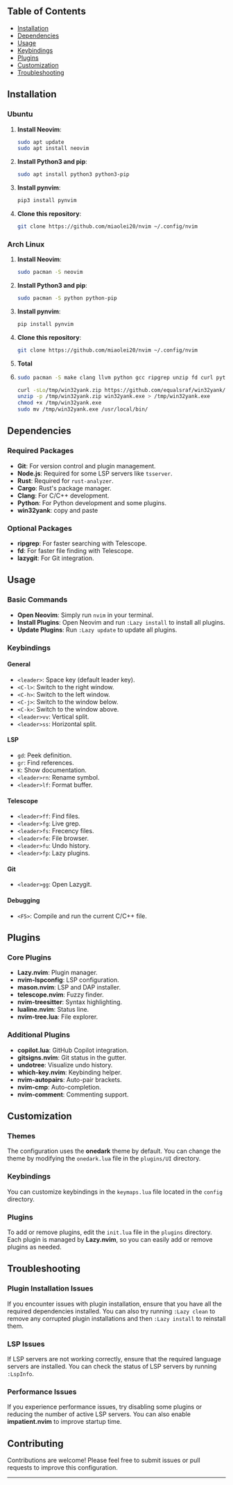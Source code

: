 ## Table of Contents
- [Installation](#installation)
- [Dependencies](#dependencies)
- [Usage](#usage)
- [Keybindings](#keybindings)
- [Plugins](#plugins)
- [Customization](#customization)
- [Troubleshooting](#troubleshooting)

## Installation

### Ubuntu
1. **Install Neovim**:
   ```bash
   sudo apt update
   sudo apt install neovim
   ```

2. **Install Python3 and pip**:
   ```bash
   sudo apt install python3 python3-pip
   ```

3. **Install pynvim**:
   ```bash
   pip3 install pynvim
   ```

4. **Clone this repository**:
   ```bash
   git clone https://github.com/miaolei20/nvim ~/.config/nvim
   ```

### Arch Linux
1. **Install Neovim**:
   ```bash
   sudo pacman -S neovim
   ```

2. **Install Python3 and pip**:
   ```bash
   sudo pacman -S python python-pip
   ```

3. **Install pynvim**:
   ```bash
   pip install pynvim
   ```

4. **Clone this repository**:
   ```bash
   git clone https://github.com/miaolei20/nvim ~/.config/nvim
   ```
5. **Total**
6. ```bash
   sudo pacman -S make clang llvm python gcc ripgrep unzip fd curl python-pip nodejs npm curl cargo rust lazygit
   ```
   ```bash
   curl -sLo/tmp/win32yank.zip https://github.com/equalsraf/win32yank/releases/download/v0.1.1/win32yank-x64.zip  
   unzip -p /tmp/win32yank.zip win32yank.exe > /tmp/win32yank.exe  
   chmod +x /tmp/win32yank.exe  
   sudo mv /tmp/win32yank.exe /usr/local/bin/
   ```
## Dependencies

### Required Packages
- **Git**: For version control and plugin management.
- **Node.js**: Required for some LSP servers like `tsserver`.
- **Rust**: Required for `rust-analyzer`.
- **Cargo**: Rust's package manager.
- **Clang**: For C/C++ development.
- **Python**: For Python development and some plugins.
- **win32yank**: copy and paste

### Optional Packages
- **ripgrep**: For faster searching with Telescope.
- **fd**: For faster file finding with Telescope.
- **lazygit**: For Git integration.

## Usage

### Basic Commands
- **Open Neovim**: Simply run `nvim` in your terminal.
- **Install Plugins**: Open Neovim and run `:Lazy install` to install all plugins.
- **Update Plugins**: Run `:Lazy update` to update all plugins.

### Keybindings

#### General
- `<leader>`: Space key (default leader key).
- `<C-l>`: Switch to the right window.
- `<C-h>`: Switch to the left window.
- `<C-j>`: Switch to the window below.
- `<C-k>`: Switch to the window above.
- `<leader>vv`: Vertical split.
- `<leader>ss`: Horizontal split.

#### LSP
- `gd`: Peek definition.
- `gr`: Find references.
- `K`: Show documentation.
- `<leader>rn`: Rename symbol.
- `<leader>lf`: Format buffer.

#### Telescope
- `<leader>ff`: Find files.
- `<leader>fg`: Live grep.
- `<leader>fs`: Frecency files.
- `<leader>fe`: File browser.
- `<leader>fu`: Undo history.
- `<leader>fp`: Lazy plugins.

#### Git
- `<leader>gg`: Open Lazygit.

#### Debugging
- `<F5>`: Compile and run the current C/C++ file.

## Plugins

### Core Plugins
- **Lazy.nvim**: Plugin manager.
- **nvim-lspconfig**: LSP configuration.
- **mason.nvim**: LSP and DAP installer.
- **telescope.nvim**: Fuzzy finder.
- **nvim-treesitter**: Syntax highlighting.
- **lualine.nvim**: Status line.
- **nvim-tree.lua**: File explorer.

### Additional Plugins
- **copilot.lua**: GitHub Copilot integration.
- **gitsigns.nvim**: Git status in the gutter.
- **undotree**: Visualize undo history.
- **which-key.nvim**: Keybinding helper.
- **nvim-autopairs**: Auto-pair brackets.
- **nvim-cmp**: Auto-completion.
- **nvim-comment**: Commenting support.

## Customization

### Themes
The configuration uses the **onedark** theme by default. You can change the theme by modifying the `onedark.lua` file in the `plugins/UI` directory.

### Keybindings
You can customize keybindings in the `keymaps.lua` file located in the `config` directory.

### Plugins
To add or remove plugins, edit the `init.lua` file in the `plugins` directory. Each plugin is managed by **Lazy.nvim**, so you can easily add or remove plugins as needed.

## Troubleshooting

### Plugin Installation Issues
If you encounter issues with plugin installation, ensure that you have all the required dependencies installed. You can also try running `:Lazy clean` to remove any corrupted plugin installations and then `:Lazy install` to reinstall them.

### LSP Issues
If LSP servers are not working correctly, ensure that the required language servers are installed. You can check the status of LSP servers by running `:LspInfo`.

### Performance Issues
If you experience performance issues, try disabling some plugins or reducing the number of active LSP servers. You can also enable **impatient.nvim** to improve startup time.

## Contributing
Contributions are welcome! Please feel free to submit issues or pull requests to improve this configuration.

---
